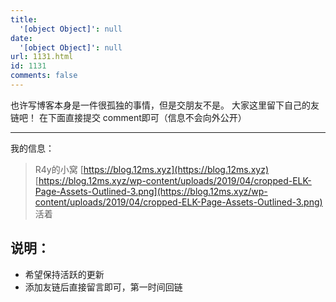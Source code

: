 ```yaml
---
title:
  '[object Object]': null
date:
  '[object Object]': null
url: 1131.html
id: 1131
comments: false
---
```


也许写博客本身是一件很孤独的事情，但是交朋友不是。 大家这里留下自己的友链吧！ 在下面直接提交 comment即可（信息不会向外公开）

* * *

我的信息：

> R4y的小窝 [https://blog.12ms.xyz](https://blog.12ms.xyz) [https://blog.12ms.xyz/wp-content/uploads/2019/04/cropped-ELK-Page-Assets-Outlined-3.png](https://blog.12ms.xyz/wp-content/uploads/2019/04/cropped-ELK-Page-Assets-Outlined-3.png) 活着

说明：
---

*   希望保持活跃的更新
*   添加友链后直接留言即可，第一时间回链